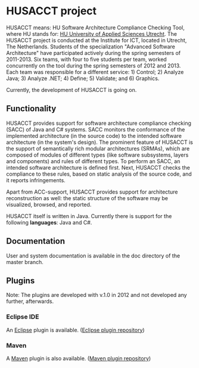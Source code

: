 # HUSACCT project

HUSACCT means: HU Software Architecture Compliance Checking Tool, where HU stands for: <a href="http://international.hu.nl/" title="HU" target="_blank">HU University of Applied Sciences Utrecht</a>.
The HUSACCT project is conducted at the Institute for ICT, located in Utrecht, The Netherlands. Students of the specialization "Advanced Software Architecture" have participated actively during the spring semesters of 2011-2013. 
Six teams, with four to five students per team, worked concurrently on the tool during the spring semesters of 2012 and 2013. Each team was responsible for a different service: 1) Control; 2) Analyze Java; 3) Analyze .NET; 4) Define; 5) Validate; and 6) Graphics.

Currently, the development of HUSACCT is going on.

## Functionality

HUSACCT provides support for software architecture compliance checking (SACC) of Java and C# systems. SACC monitors the conformance of the implemented architecture (in the source code) to the intended software architecture (in the system's design). 
The prominent feature of HUSACCT is the support of semantically rich modular architectures (SRMAs), which are composed of modules of different types (like software subsystems, layers and components) and rules of different types. To perform an SACC, an intended software architecture is defined first. Next, HUSACCT checks the compliance to these rules, based on static analysis of the source code, and it reports infringements. 

Apart from ACC-support, HUSACCT provides support for architecture reconstruction as well: the static structure of the software may be visualized, browsed, and reported.

HUSACCT itself is written in Java. 
Currently there is support for the following **languages**: Java and C#.

## Documentation

User and system documentation is available in the doc directory of the master branch.  

## Plugins

Note: The plugins are developed with v.1.0 in 2012 and not developed any further, afterwards.  

### Eclipse IDE

An [Eclipse](http://www.eclipse.org/) plugin is available. ([Eclipse plugin repository](https://github.com/HUSACCT/Eclipse-plugin))

### Maven

A [Maven](http://maven.apache.org/) plugin is also available. ([Maven plugin repository](https://github.com/HUSACCT/Maven-plugin))




